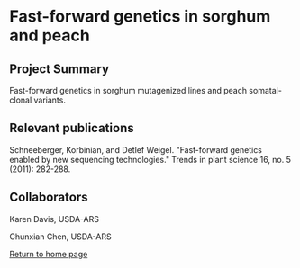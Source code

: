 # Fast-forward genetics in sorghum and peach

## Project Summary

Fast-forward genetics in sorghum mutagenized lines and peach somatal-clonal variants.
	
## Relevant publications

Schneeberger, Korbinian, and Detlef Weigel. "Fast-forward genetics enabled by new sequencing technologies." Trends in plant science 16, no. 5 (2011): 282-288.

## Collaborators

Karen Davis, USDA-ARS

Chunxian Chen, USDA-ARS

[Return to home page](http://genemachine.net)
